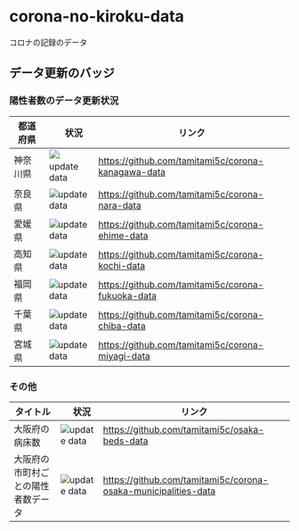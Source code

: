 # corona-no-kiroku-data

コロナの記録のデータ



## データ更新のバッジ


### 陽性者数のデータ更新状況

| 都道府県　|　状況 | リンク |
| - | - | - |
| 神奈川県| ![: update data](https://github.com/tamitami5c/corona-kanagawa-data/workflows/update%20data/badge.svg) | <https://github.com/tamitami5c/corona-kanagawa-data> |
| 奈良県 | ![update data](https://github.com/tamitami5c/corona-nara-data/workflows/update%20data/badge.svg)| <https://github.com/tamitami5c/corona-nara-data>|
| 愛媛県 |  ![update data](https://github.com/tamitami5c/corona-ehime-data/workflows/update%20data/badge.svg)| <https://github.com/tamitami5c/corona-ehime-data>|
| 高知県| ![update data](https://github.com/tamitami5c/corona-kochi-data/workflows/update%20data/badge.svg)| <https://github.com/tamitami5c/corona-kochi-data> |
| 福岡県|![update data](https://github.com/tamitami5c/corona-fukuoka-data/workflows/update%20data/badge.svg) | <https://github.com/tamitami5c/corona-fukuoka-data>|
| 千葉県 | ![update data](https://github.com/tamitami5c/corona-chiba-data/workflows/update%20data/badge.svg) | <https://github.com/tamitami5c/corona-chiba-data> |
| 宮城県 | ![update data](https://github.com/tamitami5c/corona-miyagi-data/workflows/update%20data/badge.svg) | <https://github.com/tamitami5c/corona-miyagi-data> |

### その他
| タイトル　|　状況 | リンク|
| - | - | - |
| 大阪府の病床数| ![update data](https://github.com/tamitami5c/osaka-beds-data/workflows/update%20data/badge.svg) | <https://github.com/tamitami5c/osaka-beds-data> |
| 大阪府の市町村ごとの陽性者数データ |![update data](https://github.com/tamitami5c/corona-osaka-municipalities-data/workflows/update%20data/badge.svg) | <https://github.com/tamitami5c/corona-osaka-municipalities-data>|
